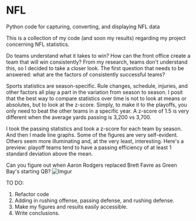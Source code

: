 # NFL
Python code for capturing, converting, and displaying NFL data

This is a collection of my code (and soon my results) regarding my project concerning NFL statistics.

Do teams understand what it takes to win? How can the front office create a team that will win consistently? From my research, teams don't understand this, so I decided to take a closer look. The first question that needs to be answered: what are the factors of consistently successful teams?

Sports statistics are season-specific. Rule changes, schedule, injuries, and other factors all play a part in the variation from season to season. I posit that the best way to compare statistics over time is not to look at means or absolutes, but to look at the z-score. Simply, to make it to the playoffs, you only need to beat the other teams in a specific year. A z-score of 1.5 is very different when the average yards passing is 3,200 vs 3,700.

I took the passing statistics and took a z-score for each team by season. And then I made line graphs. Some of the figures are very self-evident. Others seem more illuminating and, at the very least, interesting. Here's a preview: playoff teams tend to have a passing efficiency of at least 1 standard deviation above the mean.

Can you figure out when Aaron Rodgers replaced Brett Favre as Green Bay's starting QB?
![Imgur](http://i.imgur.com/EVVxn7L.png)


TO DO: 
1. Refactor code
2. Adding in rushing offense, passing defense, and rushing defense.
2. Make my figures and results easily accessible.
3. Write conclusions. 

